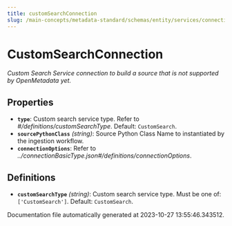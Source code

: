 ```yaml
---
title: customSearchConnection
slug: /main-concepts/metadata-standard/schemas/entity/services/connections/search/customsearchconnection
---
```


# CustomSearchConnection

*Custom Search Service connection to build a source that is not supported by OpenMetadata yet.*

## Properties

- **`type`**: Custom search service type. Refer to *#/definitions/customSearchType*. Default: `CustomSearch`.
- **`sourcePythonClass`** *(string)*: Source Python Class Name to instantiated by the ingestion workflow.
- **`connectionOptions`**: Refer to *../connectionBasicType.json#/definitions/connectionOptions*.
## Definitions

- **`customSearchType`** *(string)*: Custom search service type. Must be one of: `['CustomSearch']`. Default: `CustomSearch`.


Documentation file automatically generated at 2023-10-27 13:55:46.343512.
